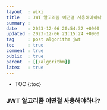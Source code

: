 ```yaml
---
layout  : wiki
title   : JWT 알고리즘 어떤걸 사용해야하나
summary :
date    : 2023-12-06 20:54:32 +0900
updated : 2023-12-06 21:15:24 +0900
tag     : post algorithm jwt
toc     : true
comment : true
public  : true
parent  : [[/algorithm]]
latex   : true
---
```

* TOC
{:toc}


### JWT 알고리즘 어떤걸 사용해야하나?
